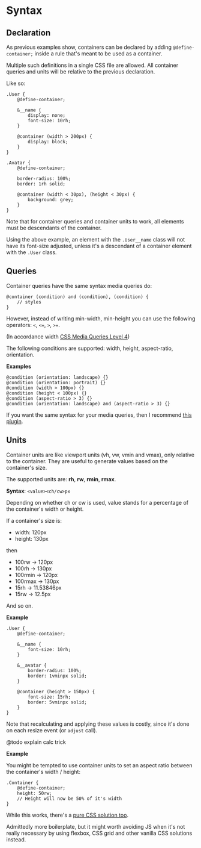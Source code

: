 # Syntax

## Declaration

As previous examples show, containers can be declared by adding
`@define-container;` inside a rule that's meant to be used as a container.

Multiple such definitions in a single CSS file are allowed. All container
queries and units will be relative to the previous declaration.

Like so:

```pcss
.User {
    @define-container;
    
    &__name {
        display: none;
        font-size: 10rh;
    }
    
    @container (width > 200px) {
        display: block;
    }
}

.Avatar {
    @define-container;
    
    border-radius: 100%;
    border: 1rh solid;
    
    @container (width < 30px), (height < 30px) {
        background: grey;
    }
}
```

Note that for container queries and container units to work, all elements must
be descendants of the container.

Using the above example, an element with the `.User__name` class will not have
its font-size adjusted, unless it's a descendant of a container element with
the `.User` class.

## Queries

Container queries have the same syntax media queries do:

```pcss
@container (condition) and (condition), (condition) {
    // styles
}
```

However, instead of writing min-width, min-height you can use the following
operators: `<`, `<=`, `>`, `>=`.

(In accordance width [CSS Media Queries Level 4](https://drafts.csswg.org/mediaqueries/#mq-range-context))

The following conditions are supported: width, height, aspect-ratio, orientation.

**Examples**

```pcss
@condition (orientation: landscape) {}
@condition (orientation: portrait) {}
@condition (width > 100px) {}
@condition (height < 100px) {}
@condition (aspect-ratio > 3) {}
@condition (orientation: landscape) and (aspect-ratio > 3) {}
```

If you want the same syntax for your media queries, then I recommend [this plugin](https://github.com/postcss/postcss-media-minmax).

## Units

Container units are like viewport units (vh, vw, vmin and vmax), only relative
to the container. They are useful to generate values based on the container's
size.

The supported units are: **rh**, **rw**, **rmin**, **rmax**.

**Syntax**: `<value><ch/cw>px`

Depending on whether ch or cw is used, value stands for a percentage of the
container's width or height.

If a container's size is:

- width: 120px
- height: 130px

then

- 100rw → 120px
- 100rh → 130px
- 100rmin → 120px
- 100rmax → 130px
- 15rh → 11.53846px
- 15rw → 12.5px

And so on.

**Example**

```pcss
.User {
    @define-container;
    
    &__name {
        font-size: 10rh;
    }
    
    &__avatar {
        border-radius: 100%;
        border: 1vminpx solid;
    }
    
    @container (height > 150px) {
        font-size: 15rh;
        border: 5vminpx solid;
    }
}
```

Note that recalculating and applying these values is costly, since it's
done on each resize event (or `adjust` call).

@todo explain calc trick

**Example**

You might be tempted to use container units to set an aspect ratio between the
container's width / height:

```pcss
.Container {
    @define-container;
    height: 50rw;
    // Height will now be 50% of it's width
}
```

While this works, there's a [pure CSS solution too](https://codepen.io/ZeeCaptein/pen/ZyEowo).

Admittedly more boilerplate, but it might worth avoiding JS when it's not really
necessary by using flexbox, CSS grid and other vanilla CSS solutions instead.
